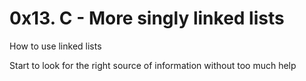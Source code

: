 # 0x13. C - More singly linked lists


How to use linked lists

Start to look for the right source of information without too much help
